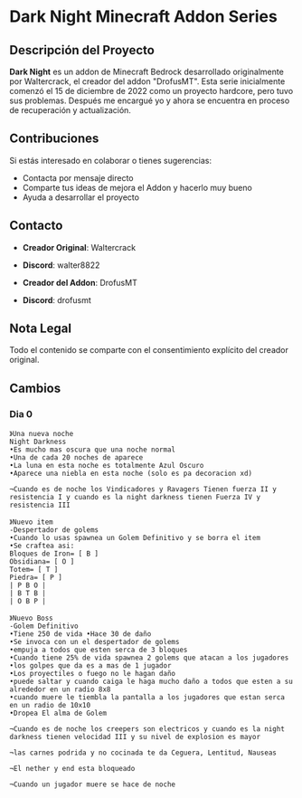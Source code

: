 # Dark Night Minecraft Addon Series

## Descripción del Proyecto

**Dark Night** es un addon de Minecraft Bedrock desarrollado originalmente por Waltercrack, el creador del addon "DrofusMT". Esta serie inicialmente comenzó el 15 de diciembre de 2022 como un proyecto hardcore, pero tuvo sus problemas. Después me encargué yo y ahora se encuentra en proceso de recuperación y actualización.

## Contribuciones

Si estás interesado en colaborar o tienes sugerencias:

- Contacta por mensaje directo
- Comparte tus ideas de mejora el Addon y hacerlo muy bueno
- Ayuda a desarrollar el proyecto

## Contacto

- **Creador Original**: Waltercrack
- **Discord**: walter8822

- **Creador del Addon**: DrofusMT
- **Discord**: drofusmt

## Nota Legal

Todo el contenido se comparte con el consentimiento explícito del creador original.

## Cambios

### Dia 0

```dif
》Una nueva noche
Night Darkness
•Es mucho mas oscura que una noche normal
•Una de cada 20 noches de aparece
•La luna en esta noche es totalmente Azul Oscuro
•Aparece una niebla en esta noche (solo es pa decoracion xd)

¬Cuando es de noche los Vindicadores y Ravagers Tienen fuerza II y resistencia I y cuando es la night darkness tienen Fuerza IV y resistencia III

》Nuevo item
-Despertador de golems
•Cuando lo usas spawnea un Golem Definitivo y se borra el item
•Se craftea asi:
Bloques de Iron= [ B ]
Obsidiana= [ O ]
Totem= [ T ]
Piedra= [ P ]
| P B O |
| B T B |
| O B P |

》Nuevo Boss
-Golem Definitivo
•Tiene 250 de vida •Hace 30 de daño
•Se invoca con un el despertador de golems
•empuja a todos que esten serca de 3 bloques
•Cuando tiene 25% de vida spawnea 2 golems que atacan a los jugadores
•los golpes que da es a mas de 1 jugador
•Los proyectiles o fuego no le hagan daño
•puede saltar y cuando caiga le haga mucho daño a todos que esten a su alrededor en un radio 8x8
•cuando muere le tiembla la pantalla a los jugadores que estan serca en un radio de 10x10
•Dropea El alma de Golem

¬Cuando es de noche los creepers son electricos y cuando es la night darkness tienen velocidad III y su nivel de explosion es mayor

¬las carnes podrida y no cocinada te da Ceguera, Lentitud, Nauseas

¬El nether y end esta bloqueado

¬Cuando un jugador muere se hace de noche
```
